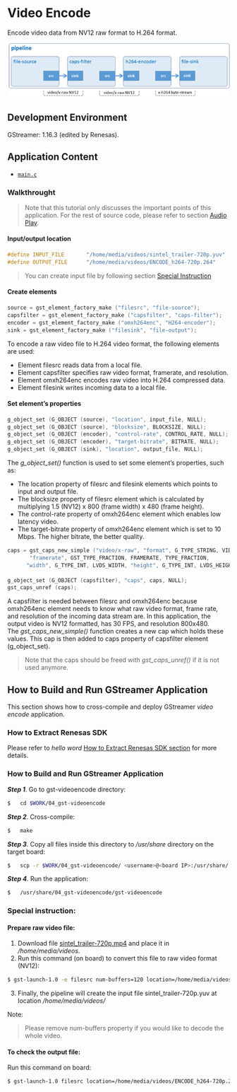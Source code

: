 # Video Encode

Encode video data from NV12 raw format to H.264 format.

![Figure video encode pipeline](figure.png)

## Development Environment

GStreamer: 1.16.3 (edited by Renesas).

## Application Content

+ [`main.c`](main.c)

### Walkthrought
>Note that this tutorial only discusses the important points of this application. For the rest of source code, please refer to section [Audio Play](/01_gst-audioplay/README.md).
#### Input/output location
```c
#define INPUT_FILE       "/home/media/videos/sintel_trailer-720p.yuv"
#define OUTPUT_FILE      "/home/media/videos/ENCODE_h264-720p.264"
```
> You can create input file by following section [Special Instruction](#special-instruction)

#### Create elements
```c
source = gst_element_factory_make ("filesrc", "file-source");
capsfilter = gst_element_factory_make ("capsfilter", "caps-filter");
encoder = gst_element_factory_make ("omxh264enc", "H264-encoder");
sink = gst_element_factory_make ("filesink", "file-output");
```
To encode a raw video file to H.264 video format, the following elements are used:
-	 Element filesrc reads data from a local file.
-	 Element capsfilter specifies raw video format, framerate, and resolution.
-	 Element omxh264enc encodes raw video into H.264 compressed data.
-	 Element filesink writes incoming data to a local file.

#### Set element’s properties
```c
g_object_set (G_OBJECT (source), "location", input_file, NULL);
g_object_set (G_OBJECT (source), "blocksize", BLOCKSIZE, NULL);
g_object_set (G_OBJECT (encoder), "control-rate", CONTROL_RATE, NULL);
g_object_set (G_OBJECT (encoder), "target-bitrate", BITRATE, NULL);
g_object_set (G_OBJECT (sink), "location", output_file, NULL);
```
The _g_object_set()_ function is used to set some element’s properties, such as:
-	 The location property of filesrc and filesink elements which points to input and output file.
-	 The blocksize property of filesrc element which is calculated by multiplying 1.5 (NV12) x 800 (frame width) x 480 (frame height).
-	 The control-rate property of omxh264enc element which enables low latency video.
-	 The target-bitrate property of omxh264enc element which is set to 10 Mbps. The higher bitrate, the better quality.

```c
caps = gst_caps_new_simple ("video/x-raw", "format", G_TYPE_STRING, VIDEO_FORMAT,
       "framerate", GST_TYPE_FRACTION, FRAMERATE, TYPE_FRACTION,
      "width", G_TYPE_INT, LVDS_WIDTH, "height", G_TYPE_INT, LVDS_HEIGHT, NULL);

g_object_set (G_OBJECT (capsfilter), "caps", caps, NULL);
gst_caps_unref (caps);
```
A capsfilter is needed between filesrc and omxh264enc because omxh264enc element needs to know what raw video format, frame rate, and resolution of the incoming data stream are. In this application, the output video is NV12 formatted, has 30 FPS, and resolution 800x480.\
The _gst_caps_new_simple()_ function creates a new cap which holds these values. This cap is then added to caps property of capsfilter element (g_object_set).
>Note that the caps should be freed with _gst_caps_unref()_ if it is not used anymore.

## How to Build and Run GStreamer Application

This section shows how to cross-compile and deploy GStreamer _video encode_ application.

### How to Extract Renesas SDK
Please refer to _hello word_ [How to Extract Renesas SDK section](/00_gst-helloworld/README.md#how-to-extract-renesas-sdk) for more details.

### How to Build and Run GStreamer Application

***Step 1***.	Go to gst-videoencode directory:
```sh
$   cd $WORK/04_gst-videoencode
```

***Step 2***.	Cross-compile:
```sh
$   make
```
***Step 3***.	Copy all files inside this directory to _/usr/share_ directory on the target board:
```sh
$   scp -r $WORK/04_gst-videoencode/ <username>@<board IP>:/usr/share/
```
***Step 4***.	Run the application:
```sh
$   /usr/share/04_gst-videoencode/gst-videoencode
```
### Special instruction:
#### Prepare raw video file:
   1. Download file [sintel_trailer-720p.mp4](https://download.blender.org/durian/trailer/sintel_trailer-720p.mp4) and place it in _/home/media/videos_.
   2. Run this command (on board) to convert this file to raw video format (NV12):
   ```sh
   $ gst-launch-1.0 -e filesrc num-buffers=120 location=/home/media/videos/sintel_trailer-720p.mp4 ! qtdemux ! h264parse ! omxh264dec no-copy=false ! filesink location=/home/media/videos/sintel_trailer-720p.yuv
   ```
   3. Finally, the pipeline will create the input file sintel_trailer-720p.yuv at location _/home/media/videos/_

   Note:
   >Please remove num-buffers property if you would like to decode the whole video.

#### To check the output file:
Run this command on board:
```sh
$ gst-launch-1.0 filesrc location=/home/media/videos/ENCODE_h264-720p.264 ! h264parse ! omxh264dec ! waylandsink
```